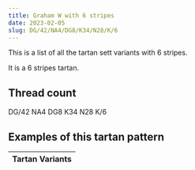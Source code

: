 ```yaml
---
title: Graham W with 6 stripes
date: 2023-02-05
slug: DG/42/NA4/DG8/K34/N28/K/6
---
```

This is a list of all the tartan sett variants with 6 stripes.

It is a 6 stripes tartan.


## Thread count
DG/42 NA4 DG8 K34 N28 K/6

## Examples of this tartan pattern

| Tartan Variants |
|---------------|
